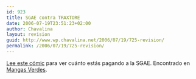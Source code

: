 ```yaml
---
id: 923
title: SGAE contra TRAXTORE
date: 2006-07-19T23:51:23+02:00
author: Chavalina
layout: revision
guid: http://www.wp.chavalina.net/2006/07/19/725-revision/
permalink: /2006/07/19/725-revision/
---
```

<a href="http://www.sgaecontratraxtore.com/comicsgae.html" target="_blank">Lee este c&oacute;mic</a> para ver cu&aacute;nto est&aacute;s pagando a la SGAE. Encontrado en <a href="http://mangasverdes.es/2006/07/20/sgae-contra-traxtore-el-comic/" target="_blank">Mangas Verdes</a>.